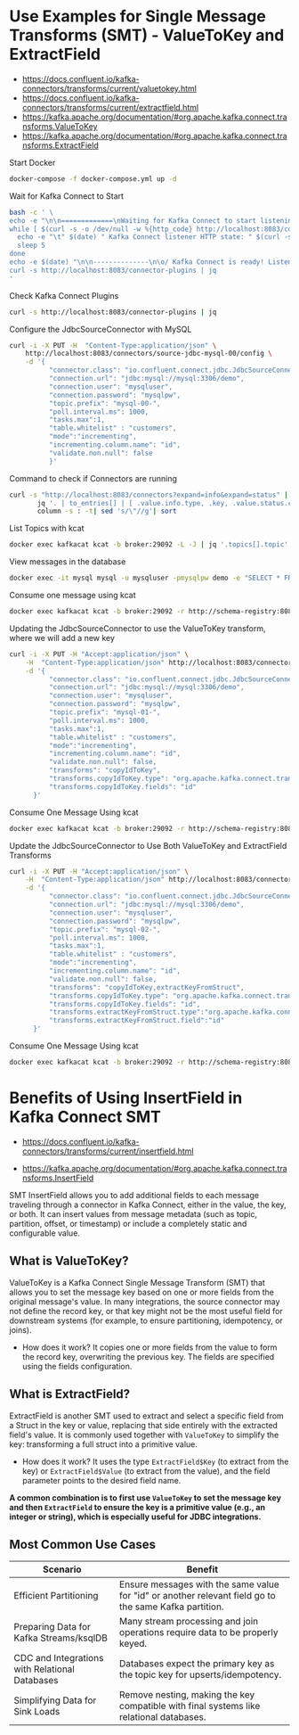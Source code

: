 <!--
# Kafka Connect SMT Examples: ValueToKey, ExtractField, and InsertField

This documentation provides step-by-step instructions and explanations for using Single Message Transforms (SMT) in Kafka Connect, focusing on the `ValueToKey`, `ExtractField`, and `InsertField` transforms. It covers:

- Starting the Kafka Connect environment using Docker Compose.
- Verifying Kafka Connect readiness and available connector plugins.
- Configuring the `JdbcSourceConnector` with MySQL as a source.
- Using `kcat` (formerly kafkacat) to inspect Kafka topics and consume messages.
- Applying the `ValueToKey` SMT to promote a field from the message value to the key.
- Chaining `ValueToKey` and `ExtractField` SMTs to extract a specific field as the message key.
- Practical examples of consuming transformed messages.
- Detailed benefits and common use cases for the `InsertField` SMT, including data enrichment, auditing, integration facilitation, and schema adaptation.

References to official documentation for further reading on `InsertField` are also provided.

This guide is intended for users looking to enrich, transform, and adapt data flowing through Kafka Connect without custom code, leveraging built-in SMTs for flexible and maintainable data pipelines.
-->

# Use Examples for Single Message Transforms (SMT) - ValueToKey and ExtractField

- https://docs.confluent.io/kafka-connectors/transforms/current/valuetokey.html
- https://docs.confluent.io/kafka-connectors/transforms/current/extractfield.html
- https://kafka.apache.org/documentation/#org.apache.kafka.connect.transforms.ValueToKey
- https://kafka.apache.org/documentation/#org.apache.kafka.connect.transforms.ExtractField

Start Docker

```bash
docker-compose -f docker-compose.yml up -d
```

Wait for Kafka Connect to Start
```bash
bash -c ' \
echo -e "\n\n=============\nWaiting for Kafka Connect to start listening on localhost ⏳\n=============\n"
while [ $(curl -s -o /dev/null -w %{http_code} http://localhost:8083/connectors) -ne 200 ] ; do
  echo -e "\t" $(date) " Kafka Connect listener HTTP state: " $(curl -s -o /dev/null -w %{http_code} http://localhost:8083/connectors) " (waiting for 200)"
  sleep 5
done
echo -e $(date) "\n\n--------------\n\o/ Kafka Connect is ready! Listener HTTP state: " $(curl -s -o /dev/null -w %{http_code} http://localhost:8083/connectors) "\n--------------\n"
curl -s http://localhost:8083/connector-plugins | jq
'
```

Check Kafka Connect Plugins
```bash
curl -s http://localhost:8083/connector-plugins | jq 
```

Configure the JdbcSourceConnector with MySQL
```bash
curl -i -X PUT -H  "Content-Type:application/json" \
    http://localhost:8083/connectors/source-jdbc-mysql-00/config \
    -d '{
          "connector.class": "io.confluent.connect.jdbc.JdbcSourceConnector",
          "connection.url": "jdbc:mysql://mysql:3306/demo",
          "connection.user": "mysqluser",
          "connection.password": "mysqlpw",
          "topic.prefix": "mysql-00-",
          "poll.interval.ms": 1000,
          "tasks.max":1,
          "table.whitelist" : "customers",
          "mode":"incrementing",
          "incrementing.column.name": "id",
          "validate.non.null": false
          }'
```

Command to check if Connectors are running
```bash
curl -s "http://localhost:8083/connectors?expand=info&expand=status" | \
       jq '. | to_entries[] | [ .value.info.type, .key, .value.status.connector.state,.value.status.tasks[].state,.value.info.config."connector.class"]|join(":|:")' | \
       column -s : -t| sed 's/\"//g'| sort
```

List Topics with kcat
```bash
docker exec kafkacat kcat -b broker:29092 -L -J | jq '.topics[].topic'|sort
```

View messages in the database
```bash
docker exec -it mysql mysql -u mysqluser -pmysqlpw demo -e "SELECT * FROM customers;"
```

Consume one message using kcat
```bash
docker exec kafkacat kcat -b broker:29092 -r http://schema-registry:8081 -s key=s -s value=avro -t mysql-00-customers -C -c1 -o beginning -u -q -J | jq '.'
```

Updating the JdbcSourceConnector to use the ValueToKey transform, where we will add a new key
```bash
curl -i -X PUT -H "Accept:application/json" \
    -H  "Content-Type:application/json" http://localhost:8083/connectors/source-jdbc-mysql-01/config \
    -d '{
          "connector.class": "io.confluent.connect.jdbc.JdbcSourceConnector",
          "connection.url": "jdbc:mysql://mysql:3306/demo",
          "connection.user": "mysqluser",
          "connection.password": "mysqlpw",
          "topic.prefix": "mysql-01-",
          "poll.interval.ms": 1000,
          "tasks.max":1,
          "table.whitelist" : "customers",
          "mode":"incrementing",
          "incrementing.column.name": "id",
          "validate.non.null": false,
          "transforms": "copyIdToKey",
          "transforms.copyIdToKey.type": "org.apache.kafka.connect.transforms.ValueToKey",
          "transforms.copyIdToKey.fields": "id"
      }'
```

Consume One Message Using kcat
```bash
docker exec kafkacat kcat -b broker:29092 -r http://schema-registry:8081 -s key=s -s value=avro -t mysql-01-customers -C -c1 -o beginning -u -q -J | jq '.'
```

Update the JdbcSourceConnector to Use Both ValueToKey and ExtractField Transforms
```bash
curl -i -X PUT -H "Accept:application/json" \
    -H  "Content-Type:application/json" http://localhost:8083/connectors/source-jdbc-mysql-02/config \
    -d '{
          "connector.class": "io.confluent.connect.jdbc.JdbcSourceConnector",
          "connection.url": "jdbc:mysql://mysql:3306/demo",
          "connection.user": "mysqluser",
          "connection.password": "mysqlpw",
          "topic.prefix": "mysql-02-",
          "poll.interval.ms": 1000,
          "tasks.max":1,
          "table.whitelist" : "customers",
          "mode":"incrementing",
          "incrementing.column.name": "id",
          "validate.non.null": false,
          "transforms": "copyIdToKey,extractKeyFromStruct",
          "transforms.copyIdToKey.type": "org.apache.kafka.connect.transforms.ValueToKey",
          "transforms.copyIdToKey.fields": "id",
          "transforms.extractKeyFromStruct.type":"org.apache.kafka.connect.transforms.ExtractField$Key",
          "transforms.extractKeyFromStruct.field":"id"
      }'
```

Consume One Message Using kcat
```bash
docker exec kafkacat kcat -b broker:29092 -r http://schema-registry:8081 -s key=s -s value=avro -t mysql-02-customers -C -c1 -o beginning -u -q -J | jq '.'
```

# Benefits of Using InsertField in Kafka Connect SMT

- https://docs.confluent.io/kafka-connectors/transforms/current/insertfield.html

- https://kafka.apache.org/documentation/#org.apache.kafka.connect.transforms.InsertField

SMT InsertField allows you to add additional fields to each message traveling through a connector in Kafka Connect, either in the value, the key, or both. It can insert values from message metadata (such as topic, partition, offset, or timestamp) or include a completely static and configurable value.

## What is ValueToKey?
ValueToKey is a Kafka Connect Single Message Transform (SMT) that allows you to set the message key based on one or more fields from the original message's value.
In many integrations, the source connector may not define the record key, or that key might not be the most useful field for downstream systems (for example, to ensure partitioning, idempotency, or joins).

- How does it work?
It copies one or more fields from the value to form the record key, overwriting the previous key.
The fields are specified using the fields configuration.

## What is ExtractField?
ExtractField is another SMT used to extract and select a specific field from a Struct in the key or value, replacing that side entirely with the extracted field's value.
It is commonly used together with `ValueToKey` to simplify the key: transforming a full struct into a primitive value.

- How does it work?
It uses the type `ExtractField$Key` (to extract from the key) or `ExtractField$Value` (to extract from the value), and the field parameter points to the desired field name.

**A common combination is to first use `ValueToKey` to set the message key and then `ExtractField` to ensure the key is a primitive value (e.g., an integer or string), which is especially useful for JDBC integrations.**

##  Most Common Use Cases
|Scenario	| Benefit| 
|---|---|
|Efficient Partitioning|	Ensure messages with the same value for "id" or another relevant field go to the same Kafka partition.|
|Preparing Data for Kafka Streams/ksqlDB |	Many stream processing and join operations require data to be properly keyed.|
|CDC and Integrations with Relational Databases	| Databases expect the primary key as the topic key for upserts/idempotency. |
| Simplifying Data for Sink Loads |	Remove nesting, making the key compatible with final systems like relational databases.|